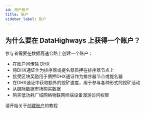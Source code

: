 ```yaml
---
id: 用户账户
title: 账户
sidebar_label: 账户
---
```


## 为什么要在 DataHighways 上获得一个账户？

参与者需要在数据高速公路上创建一个账户：

* 在账户间传输 DHX
* 将DHX通证作为排序器或提名器质押在排序器节点上
* 接受区块奖励用于质押DHX通证作为排序器节点或提名器
* 在DHX通证中获取额外的挖矿速度，用于参与各种形式的挖矿活动
* 从链际数据市场购买数据
* 购买低功耗广域网络物联网终端设备漫游访问权限

请开始关于<a href="../tutorials/tutorials-accounts-create-account" class="pretty-link pretty-link-colored">创建账户</a>的教程



